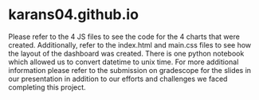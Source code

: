 # karans04.github.io
Please refer to the 4 JS files to see the code for the 4 charts that were created. Additionally, refer to the index.html and main.css files to see how the layout of the dashboard was created. There is one python notebook which allowed us to convert datetime to unix time. For more additional information please refer to the submission on gradescope for the slides in our presentation in addition to our efforts and challenges we faced completing this project. 
